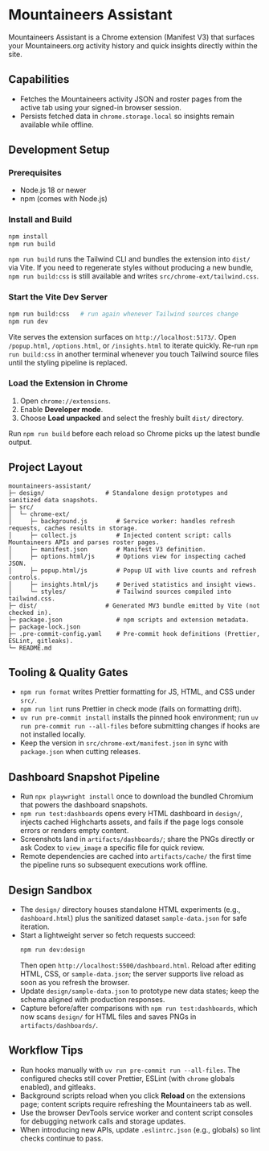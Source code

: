 # Mountaineers Assistant

Mountaineers Assistant is a Chrome extension (Manifest V3) that surfaces your Mountaineers.org activity history and quick insights directly within the site.

## Capabilities

- Fetches the Mountaineers activity JSON and roster pages from the active tab using your signed-in browser session.
- Persists fetched data in `chrome.storage.local` so insights remain available while offline.

## Development Setup

### Prerequisites

- Node.js 18 or newer
- npm (comes with Node.js)

### Install and Build

```bash
npm install
npm run build
```

`npm run build` runs the Tailwind CLI and bundles the extension into `dist/` via Vite. If you need to regenerate styles without producing a new bundle, `npm run build:css` is still available and writes `src/chrome-ext/tailwind.css`.

### Start the Vite Dev Server

```bash
npm run build:css   # run again whenever Tailwind sources change
npm run dev
```

Vite serves the extension surfaces on `http://localhost:5173/`. Open `/popup.html`, `/options.html`, or `/insights.html` to iterate quickly. Re-run `npm run build:css` in another terminal whenever you touch Tailwind source files until the styling pipeline is replaced.

### Load the Extension in Chrome

1. Open `chrome://extensions`.
2. Enable **Developer mode**.
3. Choose **Load unpacked** and select the freshly built `dist/` directory.

Run `npm run build` before each reload so Chrome picks up the latest bundle output.

## Project Layout

```
mountaineers-assistant/
├─ design/                 # Standalone design prototypes and sanitized data snapshots.
├─ src/
│  └─ chrome-ext/
│     ├─ background.js        # Service worker: handles refresh requests, caches results in storage.
│     ├─ collect.js           # Injected content script: calls Mountaineers APIs and parses roster pages.
│     ├─ manifest.json        # Manifest V3 definition.
│     ├─ options.html/js      # Options view for inspecting cached JSON.
│     ├─ popup.html/js        # Popup UI with live counts and refresh controls.
│     ├─ insights.html/js     # Derived statistics and insight views.
│     └─ styles/              # Tailwind sources compiled into tailwind.css.
├─ dist/                   # Generated MV3 bundle emitted by Vite (not checked in).
├─ package.json               # npm scripts and extension metadata.
├─ package-lock.json
├─ .pre-commit-config.yaml    # Pre-commit hook definitions (Prettier, ESLint, gitleaks).
└─ README.md
```

## Tooling & Quality Gates

- `npm run format` writes Prettier formatting for JS, HTML, and CSS under `src/`.
- `npm run lint` runs Prettier in check mode (fails on formatting drift).
- `uv run pre-commit install` installs the pinned hook environment; run `uv run pre-commit run --all-files` before submitting changes if hooks are not installed locally.
- Keep the version in `src/chrome-ext/manifest.json` in sync with `package.json` when cutting releases.

## Dashboard Snapshot Pipeline

- Run `npx playwright install` once to download the bundled Chromium that powers the dashboard snapshots.
- `npm run test:dashboards` opens every HTML dashboard in `design/`, injects cached Highcharts assets, and fails if the page logs console errors or renders empty content.
- Screenshots land in `artifacts/dashboards/`; share the PNGs directly or ask Codex to `view_image` a specific file for quick review.
- Remote dependencies are cached into `artifacts/cache/` the first time the pipeline runs so subsequent executions work offline.

## Design Sandbox

- The `design/` directory houses standalone HTML experiments (e.g., `dashboard.html`) plus the sanitized dataset `sample-data.json` for safe iteration.
- Start a lightweight server so fetch requests succeed:
  ```bash
  npm run dev:design
  ```
  Then open `http://localhost:5500/dashboard.html`. Reload after editing HTML, CSS, or `sample-data.json`; the server supports live reload as soon as you refresh the browser.
- Update `design/sample-data.json` to prototype new data states; keep the schema aligned with production responses.
- Capture before/after comparisons with `npm run test:dashboards`, which now scans `design/` for HTML files and saves PNGs in `artifacts/dashboards/`.

## Workflow Tips

- Run hooks manually with `uv run pre-commit run --all-files`. The configured checks still cover Prettier, ESLint (with `chrome` globals enabled), and gitleaks.
- Background scripts reload when you click **Reload** on the extensions page; content scripts require refreshing the Mountaineers tab as well.
- Use the browser DevTools service worker and content script consoles for debugging network calls and storage updates.
- When introducing new APIs, update `.eslintrc.json` (e.g., globals) so lint checks continue to pass.
